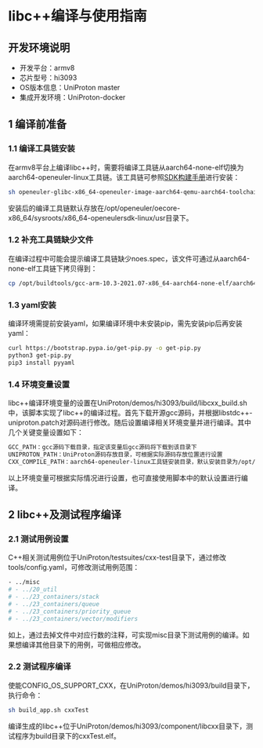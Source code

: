 # libc++编译与使用指南

## 开发环境说明
- 开发平台：armv8
- 芯片型号：hi3093
- OS版本信息：UniProton master
- 集成开发环境：UniProton-docker

## 1 编译前准备

### 1.1 编译工具链安装
在armv8平台上编译libc++时，需要将编译工具链从aarch64-none-elf切换为aarch64-openeuler-linux工具链。该工具链可参照[SDK构建手册](https://openeuler.gitee.io/yocto-meta-openeuler/master/getting_started/index.html#sdk)进行安装：
```bash
sh openeuler-glibc-x86_64-openeuler-image-aarch64-qemu-aarch64-toolchain-*.sh
```
安装后的编译工具链默认存放在/opt/openeuler/oecore-x86_64/sysroots/x86_64-openeulersdk-linux/usr目录下。

### 1.2 补充工具链缺少文件
在编译过程中可能会提示编译工具链缺少noes.spec，该文件可通过从aarch64-none-elf工具链下拷贝得到：
```bash
cp /opt/buildtools/gcc-arm-10.3-2021.07-x86_64-aarch64-none-elf/aarch64-none-elf/lib/nosys.specs /opt/openeuler/oecore-x86_64/sysroots/x86_64-openeulersdk-linux/usr/lib64/gcc/aarch64-openeuler-linux-gnu/10.3.1
```

### 1.3 yaml安装
编译环境需提前安装yaml，如果编译环境中未安装pip，需先安装pip后再安装yaml：
```bash
curl https://bootstrap.pypa.io/get-pip.py -o get-pip.py
python3 get-pip.py
pip3 install pyyaml
```

### 1.4 环境变量设置
libc++编译环境变量的设置在UniProton/demos/hi3093/build/libcxx_build.sh中，该脚本实现了libc++的编译过程。首先下载开源gcc源码，并根据libstdc++-uniproton.patch对源码进行修改。随后设置编译相关环境变量并进行编译。其中几个关键变量设置如下：
```bash
GCC_PATH：gcc源码下载目录，指定该变量后gcc源码将下载到该目录下
UNIPROTON_PATH：UniProton源码存放目录，可根据实际源码存放位置进行设置
CXX_COMPILE_PATH：aarch64-openeuler-linux工具链安装目录，默认安装目录为/opt/openeuler/oecore-x86_64/sysroots/x86_64-openeulersdk-linux/usr
```
以上环境变量可根据实际情况进行设置，也可直接使用脚本中的默认设置进行编译。

## 2 libc++及测试程序编译

### 2.1 测试用例设置
C++相关测试用例位于UniProton/testsuites/cxx-test目录下，通过修改tools/config.yaml，可修改测试用例范围：
```bash
- ../misc
# - ../20_util
# - ../23_containers/stack
# - ../23_containers/queue
# - ../23_containers/priority_queue
# - ../23_containers/vector/modifiers
```
如上，通过去掉文件中对应行数的注释，可实现misc目录下测试用例的编译。如果想编译其他目录下的用例，可做相应修改。

### 2.2 测试程序编译
使能CONFIG_OS_SUPPORT_CXX，在UniProton/demos/hi3093/build目录下，执行命令：
```bash
sh build_app.sh cxxTest
```
编译生成的libc++位于UniProton/demos/hi3093/component/libcxx目录下，测试程序为build目录下的cxxTest.elf。